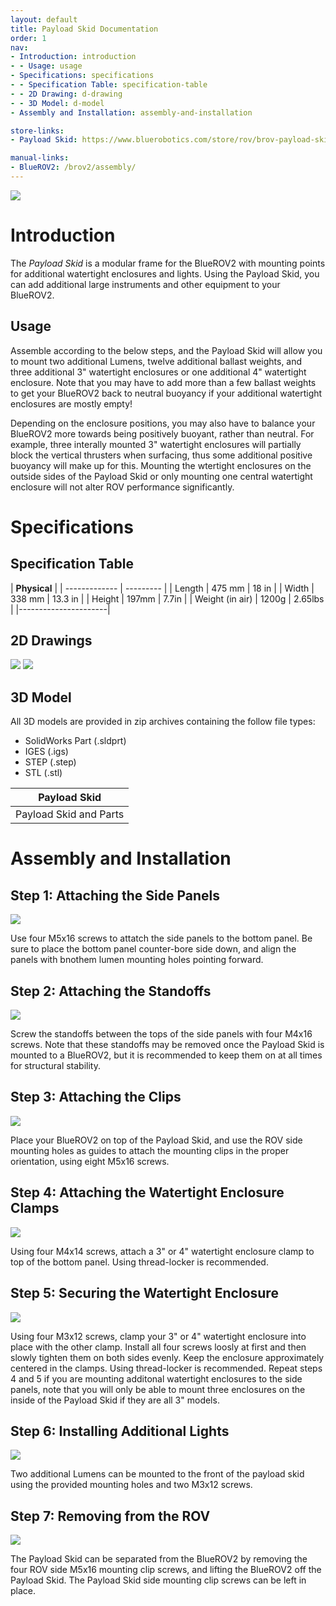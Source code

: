 ```yaml
---
layout: default
title: Payload Skid Documentation
order: 1
nav:
- Introduction: introduction
- - Usage: usage
- Specifications: specifications
- - Specification Table: specification-table
- - 2D Drawing: d-drawing
- - 3D Model: d-model
- Assembly and Installation: assembly-and-installation

store-links:
- Payload Skid: https://www.bluerobotics.com/store/rov/brov-payload-skid/

manual-links:
- BlueROV2: /brov2/assembly/
---
```


<img src="/payload-skid/cad/banner-style-1.png" class="img-responsive" style="max-width:900px"  />

# Introduction

The <em>Payload Skid</em> is a modular frame for the BlueROV2 with mounting points for additional watertight enclosures and lights. Using the Payload Skid, you can add additional large instruments and other equipment to your BlueROV2.

## Usage

Assemble according to the below steps, and the Payload Skid will allow you to mount two additional Lumens, twelve additional ballast weights, and three additional 3" watertight enclosures or one additional 4" watertight enclosure. Note that you may have to add more than a few ballast weights to get your BlueROV2 back to neutral buoyancy if your additional watertight enclosures are mostly empty!

Depending on the enclosure positions, you may also have to balance your BlueROV2 more towards being positively buoyant, rather than neutral. For example, three interally mounted 3" watertight enclosures will partially block the vertical thrusters when surfacing, thus some additional positive buoyancy will make up for this. Mounting the wtertight enclosures on the outside sides of the Payload Skid or only mounting one central watertight enclosure will not alter ROV performance significantly.

# Specifications

## Specification Table

|  **Physical**  |
| ------------- | --------- |
| Length | 475 mm | 18 in |
| Width | 338 mm | 13.3 in |
| Height | 197mm | 7.7in |
| Weight (in air) | 1200g | 2.65lbs |
|----------------------|


## 2D Drawings

<img src="/payload-skid/cad/payload-skid-2view.png" class="img-responsive" style="max-width:900px" />

<img src="/payload-skid/cad/rov-payload-dimensions.png" class="img-responsive" style="max-width:900px" />

## 3D Model

All 3D models are provided in zip archives containing the follow file types:

- SolidWorks Part (.sldprt)
- IGES (.igs) 
- STEP (.step)
- STL (.stl)

|		**Payload Skid**																						|
| --------------------------------------------------------------------------------------------- |
| Payload Skid and Parts  | [BROV-PAYLOAD-SKID-R1.zip](cad/BROV-PAYLOAD-SKID-R1.zip) |

# Assembly and Installation

## Step 1: Attaching the Side Panels

<img src="/payload-skid/cad/payload-step-1.png" class="img-responsive" style="max-width:900px"  />

Use four M5x16 screws to attatch the side panels to the bottom panel. Be sure to place the bottom panel counter-bore side down, and align the panels with bnothem lumen mounting holes pointing forward.

## Step 2: Attaching the Standoffs

<img src="/payload-skid/cad/payload-step-2.png" class="img-responsive" style="max-width:900px"  />

Screw the standoffs between the tops of the side panels with four M4x16 screws. Note that these standoffs may be removed once the Payload Skid is mounted to a BlueROV2, but it is recommended to keep them on at all times for structural stability.

## Step 3: Attaching the Clips 

<img src="/payload-skid/cad/payload-step-3.png" class="img-responsive" style="max-width:900px"  />

Place your BlueROV2 on top of the Payload Skid, and use the ROV side mounting holes as guides to attach the mounting clips in the proper orientation, using eight M5x16 screws.

## Step 4: Attaching the Watertight Enclosure Clamps

<img src="/payload-skid/cad/payload-step-4.png" class="img-responsive" style="max-width:900px"  />

Using four M4x14 screws, attach a 3" or 4" watertight enclosure clamp to top of the bottom panel. Using thread-locker is recommended.

## Step 5: Securing the Watertight Enclosure

<img src="/payload-skid/cad/payload-step-5.png" class="img-responsive" style="max-width:900px"  />

Using four M3x12 screws, clamp your 3" or 4" watertight enclosure into place with the other clamp. Install all four screws loosly at first and then slowly tighten them on both sides evenly. Keep the enclosure approximately centered in the clamps. Using thread-locker is recommended. Repeat steps 4 and 5 if you are mounting additonal watertight enclosures to the side panels, note that you will only be able to mount three enclosures on the inside of the Payload Skid if they are all 3" models.

## Step 6: Installing Additional Lights

<img src="/payload-skid/cad/payload-step-6.png" class="img-responsive" style="max-width:900px"  />

Two additional Lumens can be mounted to the front of the payload skid using the provided mounting holes and two M3x12 screws.

## Step 7: Removing from the ROV

<img src="/payload-skid/cad/payload-skid-2.png" class="img-responsive" style="max-width:600px"  />

The Payload Skid can be separated from the BlueROV2 by removing the four ROV side M5x16 mounting clip screws, and lifting the BlueROV2 off the Payload Skid. The Payload Skid side mounting clip screws can be left in place.


